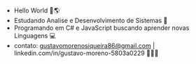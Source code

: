 -  Hello World 👋🌎
-  Estudando Analise e Desenvolvimento de Sistemas 📝
-  Programando em C# e JavaScript buscando aprender novas Linguagens 💻
-  contato: gustavomorenosiqueira86@gmail.com | linkedin.com/in/gustavo-moreno-5803a0229 👨🏻‍💻

<!---
GustavoMSV/GustavoMSV is a ✨ special ✨ repository because its `README.md` (this file) appears on your GitHub profile.
You can click the Preview link to take a look at your changes.
--->
